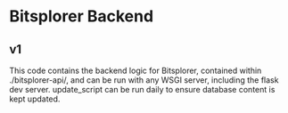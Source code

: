 # Bitsplorer Backend
## v1

This code contains the backend logic for Bitsplorer, contained within ./bitsplorer-api/, and can be run with any WSGI server, including the flask dev server. update_script can be run daily to ensure database content is kept updated. 